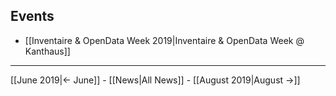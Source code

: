 <!-- LANG:EN, title="July 2019"-->

## Events
* [[Inventaire & OpenData Week 2019|Inventaire & OpenData Week @ Kanthaus]]

<hr>

[[June 2019|← June]] - [[News|All News]] - [[August 2019|August →]]